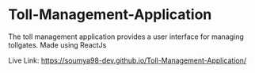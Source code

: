 # Toll-Management-Application

The toll management application provides a user interface for managing tollgates. Made using ReactJs

Live Link: https://soumya98-dev.github.io/Toll-Management-Application/
